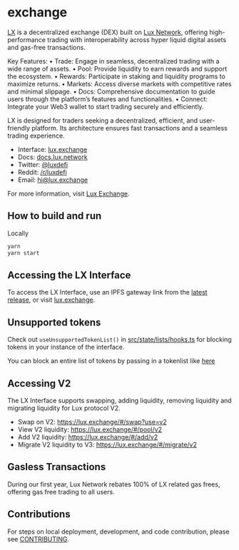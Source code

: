 # exchange

[LX](https://lux.exchange) is a decentralized exchange (DEX)
built on [Lux Network](https://lux.network), offering high-performance trading
with interoperability across hyper liquid digital assets and gas-free transactions.

Key Features:
	•	Trade: Engage in seamless, decentralized trading with a wide range of assets.
	•	Pool: Provide liquidity to earn rewards and support the ecosystem.
	•	Rewards: Participate in staking and liquidity programs to maximize returns.
	•	Markets: Access diverse markets with competitive rates and minimal slippage.
	•	Docs: Comprehensive documentation to guide users through the platform’s features and functionalities.
	•	Connect: Integrate your Web3 wallet to start trading securely and efficiently.

LX is designed for traders seeking a decentralized, efficient, and user-friendly platform. Its architecture ensures fast transactions and a seamless trading experience.

- Interface: [lux.exchange](https://lux.exchange)
- Docs: [docs.lux.network](https://docs.lux.network/)
- Twitter: [@luxdefi](https://twitter.com/luxdefi)
- Reddit: [/r/luxdefi](https://www.reddit.com/r/luxdefi/)
- Email: [hi@lux.exchange](mailto:hi@lux.exchange)

For more information, visit [Lux Exchange](https://lux.exchange).

## How to build and run

Locally

```zsh
yarn
yarn start
```

## Accessing the LX Interface

To access the LX Interface, use an IPFS gateway link from the
[latest release](https://github.com/luxfi/exchange/releases/latest),
or visit [lux.exchange](https://lux.exchange).

## Unsupported tokens

Check out `useUnsupportedTokenList()` in [src/state/lists/hooks.ts](./src/state/lists/hooks.ts) for blocking tokens in your instance of the interface.

You can block an entire list of tokens by passing in a tokenlist like [here](./src/constants/lists.ts)

## Accessing V2

The LX Interface supports swapping, adding liquidity, removing liquidity and migrating liquidity for Lux protocol V2.

- Swap on V2: <https://lux.exchange/#/swap?use=v2>
- View V2 liquidity: <https://lux.exchange/#/pool/v2>
- Add V2 liquidity: <https://lux.exchange/#/add/v2>
- Migrate V2 liquidity to V3: <https://lux.exchange/#/migrate/v2>

## Gasless Transactions

During our first year, Lux Network rebates 100% of LX related gas frees,
offering gas free trading to all users.

## Contributions

For steps on local deployment, development, and code contribution, please see [CONTRIBUTING](./CONTRIBUTING.md).
